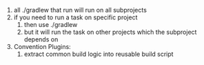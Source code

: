 1. all ./gradlew <task> that run will run on all  subprojects
2. if you need to run a task on specific project
   1. then use ./gradlew <subprojectPath> <task>
   2. but it will run the task on other projects which the subproject depends on
3. Convention Plugins:
   1. extract common build logic into reusable build script